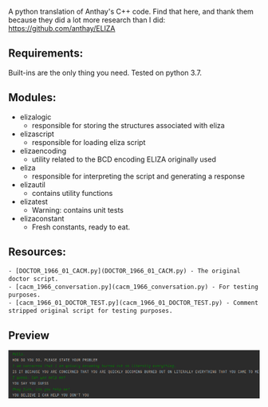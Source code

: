A python translation of Anthay's C++ code. Find that here, and thank them because they did a lot more research than I did: https://github.com/anthay/ELIZA

## Requirements:
Built-ins are the only thing you need. Tested on python 3.7.

## Modules:
   - elizalogic       
     - responsible for storing the structures associated with eliza
   - elizascript      
     - responsible for loading eliza script 
   - elizaencoding        
     - utility related to the BCD encoding ELIZA originally used
   - eliza           
     - responsible for interpreting the script and generating a response
   - elizautil            
     - contains utility functions
   - elizatest       
     - Warning: contains unit tests
   - elizaconstant 
     - Fresh constants, ready to eat.
     
## Resources:
    - [DOCTOR_1966_01_CACM.py](DOCTOR_1966_01_CACM.py) - The original doctor script.
    - [cacm_1966_conversation.py](cacm_1966_conversation.py) - For testing purposes.
    - [cacm_1966_01_DOCTOR_TEST.py](cacm_1966_01_DOCTOR_TEST.py) - Comment stripped original script for testing purposes.

## Preview
![img.png](img.png)

